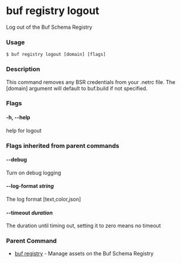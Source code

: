 # buf registry logout

Log out of the Buf Schema Registry

### Usage

```console
$ buf registry logout [domain] [flags]
```

### Description

This command removes any BSR credentials from your .netrc file. The \[domain\] argument will default to buf.build if not specified.

### Flags

#### \-h, --help

help for logout

### Flags inherited from parent commands

#### \--debug

Turn on debug logging

#### \--log-format _string_

The log format \[text,color,json\]

#### \--timeout _duration_

The duration until timing out, setting it to zero means no timeout

### Parent Command

- [buf registry](../) - Manage assets on the Buf Schema Registry
